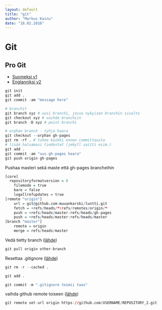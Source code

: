 ```yaml
---
layout: default
title: "git"
author: "Markus Kainu"
date: "18.02.2016"
---
```





# Git

## Pro Git
- [Suomeksi v1](https://git-scm.com/book/fi/v1)
- [Englanniksi v2](https://git-scm.com/book/en/v2)


```r
git init
git add .
git commit -am "message here"

# branchit
git branch xyz # uusi branchi, jossa nykyisen branchin sisalto
git checkout xyz # vaihda branchiin
git branch -D xyz # poist branchi

# orphan branch - tyhja haara
git checkout --orphan gh-pages
git rm -rf . # tuhoa kaikki ennen committausta
# lisää haluamasi tiedostot (jekyll saitti esim.)
git add .
git commit -am "uus gh-pages haara"
git push origin gh-pages
```



Pushaa masteri sekä maste että gh-pages brancheihin


```r
[core]
  repositoryformatversion = 0
	filemode = true
	bare = false
	logallrefupdates = true
[remote "origin"]
	url = git@github.com:muuankarski/luntti.git
	fetch = +refs/heads/*:refs/remotes/origin/*
	push = +refs/heads/master:refs/heads/gh-pages 
	push = +refs/heads/master:refs/heads/master 
[branch "master"]
	remote = origin
	merge = refs/heads/master
```

Vedä tietty branch ([lähde](http://stackoverflow.com/questions/1709177/git-pull-certain-branch-from-github))


```r
git pull origin other-branch
```


Resettaa .gitignore ([lähde](http://stackoverflow.com/questions/1139762/ignore-files-that-have-already-been-committed-to-a-git-repository))


```r
git rm -r --cached .

git add .

git commit -m ".gitignore toimii taas"
```


vaihda github remote toiseen ([lähde](https://help.github.com/articles/changing-a-remote-s-url/))


```r
git remote set-url origin https://github.com/USERNAME/REPOSITORY_2.git
```

